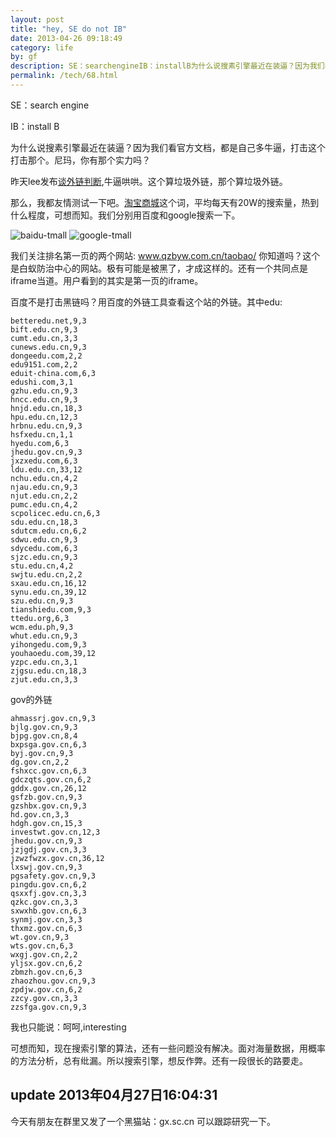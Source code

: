 ```yaml
---
layout: post
title: "hey, SE do not IB"
date: 2013-04-26 09:18:49
category: life
by: gf
description: SE：searchengineIB：installB为什么说搜素引擎最近在装逼？因为我们看官方文档，都是自己多牛逼，打击这个打击那个。尼玛，你有那个实力吗？昨天lee发布谈外链判断,牛逼哄哄。这个算
permalink: /tech/68.html
---
```

SE：search engine

IB：install B

为什么说搜素引擎最近在装逼？因为我们看官方文档，都是自己多牛逼，打击这个打击那个。尼玛，你有那个实力吗？

昨天lee发布[谈外链判断][Link 1],牛逼哄哄。这个算垃圾外链，那个算垃圾外链。

那么，我都友情测试一下吧。[淘宝商城][Link 2]这个词，平均每天有20W的搜索量，热到什么程度，可想而知。我们分别用百度和google搜索一下。

![baidu-tmall][] ![google-tmall][]

我们关注排名第一页的两个网站:
www.qzbyw.com.cn/taobao/
你知道吗？这个是白蚁防治中心的网站。极有可能是被黑了，才成这样的。还有一个共同点是iframe当道。用户看到的其实是第一页的iframe。

百度不是打击黑链吗？用百度的外链工具查看这个站的外链。其中edu:

``````````
betteredu.net,9,3
bift.edu.cn,9,3
cumt.edu.cn,3,3
cunews.edu.cn,9,3
dongeedu.com,2,2
edu9151.com,2,2
eduit-china.com,6,3
edushi.com,3,1
gzhu.edu.cn,9,3
hncc.edu.cn,9,3
hnjd.edu.cn,18,3
hpu.edu.cn,12,3
hrbnu.edu.cn,9,3
hsfxedu.cn,1,1
hyedu.com,6,3
jhedu.gov.cn,9,3
jxzxedu.com,6,3
ldu.edu.cn,33,12
nchu.edu.cn,4,2
njau.edu.cn,9,3
njut.edu.cn,2,2
pumc.edu.cn,4,2
scpolicec.edu.cn,6,3
sdu.edu.cn,18,3
sdutcm.edu.cn,6,2
sdwu.edu.cn,9,3
sdycedu.com,6,3
sjzc.edu.cn,9,3
stu.edu.cn,4,2
swjtu.edu.cn,2,2
sxau.edu.cn,16,12
synu.edu.cn,39,12
szu.edu.cn,9,3
tianshiedu.com,9,3
ttedu.org,6,3
wcm.edu.ph,9,3
whut.edu.cn,9,3
yihongedu.com,9,3
youhaoedu.com,39,12
yzpc.edu.cn,3,1
zjgsu.edu.cn,18,3
zjut.edu.cn,3,3
``````````

gov的外链

``````````
ahmassrj.gov.cn,9,3
bjlg.gov.cn,9,3
bjpg.gov.cn,8,4
bxpsga.gov.cn,6,3
byj.gov.cn,9,3
dg.gov.cn,2,2
fshxcc.gov.cn,6,3
gdczqts.gov.cn,6,2
gddx.gov.cn,26,12
gsfzb.gov.cn,9,3
gzshbx.gov.cn,9,3
hd.gov.cn,3,3
hdgh.gov.cn,15,3
investwt.gov.cn,12,3
jhedu.gov.cn,9,3
jzjgdj.gov.cn,3,3
jzwzfwzx.gov.cn,36,12
lxswj.gov.cn,9,3
pgsafety.gov.cn,9,3
pingdu.gov.cn,6,2
qsxxfj.gov.cn,3,3
qzkc.gov.cn,3,3
sxwxhb.gov.cn,6,3
synmj.gov.cn,3,3
thxmz.gov.cn,6,3
wt.gov.cn,9,3
wts.gov.cn,6,3
wxgj.gov.cn,2,2
yljsx.gov.cn,6,2
zbmzh.gov.cn,6,3
zhaozhou.gov.cn,9,3
zpdjw.gov.cn,6,2
zzcy.gov.cn,3,3
zzsfga.gov.cn,9,3
``````````

我也只能说：呵呵,interesting

可想而知，现在搜索引擎的算法，还有一些问题没有解决。面对海量数据，用概率的方法分析，总有纰漏。所以搜索引擎，想反作弊。还有一段很长的路要走。

## update 2013年04月27日16:04:31 ##

今天有朋友在群里又发了一个黑猫站：gx.sc.cn 可以跟踪研究一下。


[Link 1]: http://zhanzhang.baidu.com/wiki/160
[Link 2]: http://index.baidu.com/main/word.php?word=%CC%D4%B1%A6%C9%CC%B3%C7
[baidu-tmall]: http://www.gfzj.us/images/baidu-tmall.png
[google-tmall]: http://www.gfzj.us/images/google-tmall.png